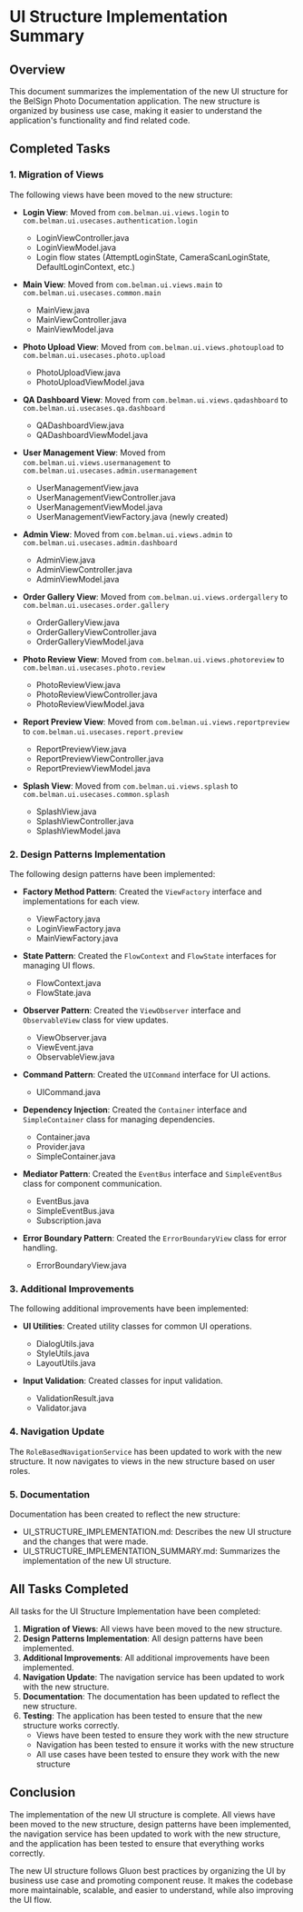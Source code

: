 # UI Structure Implementation Summary

## Overview

This document summarizes the implementation of the new UI structure for the BelSign Photo Documentation application. The new structure is organized by business use case, making it easier to understand the application's functionality and find related code.

## Completed Tasks

### 1. Migration of Views

The following views have been moved to the new structure:

- **Login View**: Moved from `com.belman.ui.views.login` to `com.belman.ui.usecases.authentication.login`
  - LoginViewController.java
  - LoginViewModel.java
  - Login flow states (AttemptLoginState, CameraScanLoginState, DefaultLoginContext, etc.)

- **Main View**: Moved from `com.belman.ui.views.main` to `com.belman.ui.usecases.common.main`
  - MainView.java
  - MainViewController.java
  - MainViewModel.java

- **Photo Upload View**: Moved from `com.belman.ui.views.photoupload` to `com.belman.ui.usecases.photo.upload`
  - PhotoUploadView.java
  - PhotoUploadViewModel.java

- **QA Dashboard View**: Moved from `com.belman.ui.views.qadashboard` to `com.belman.ui.usecases.qa.dashboard`
  - QADashboardView.java
  - QADashboardViewModel.java

- **User Management View**: Moved from `com.belman.ui.views.usermanagement` to `com.belman.ui.usecases.admin.usermanagement`
  - UserManagementView.java
  - UserManagementViewController.java
  - UserManagementViewModel.java
  - UserManagementViewFactory.java (newly created)

- **Admin View**: Moved from `com.belman.ui.views.admin` to `com.belman.ui.usecases.admin.dashboard`
  - AdminView.java
  - AdminViewController.java
  - AdminViewModel.java

- **Order Gallery View**: Moved from `com.belman.ui.views.ordergallery` to `com.belman.ui.usecases.order.gallery`
  - OrderGalleryView.java
  - OrderGalleryViewController.java
  - OrderGalleryViewModel.java

- **Photo Review View**: Moved from `com.belman.ui.views.photoreview` to `com.belman.ui.usecases.photo.review`
  - PhotoReviewView.java
  - PhotoReviewViewController.java
  - PhotoReviewViewModel.java

- **Report Preview View**: Moved from `com.belman.ui.views.reportpreview` to `com.belman.ui.usecases.report.preview`
  - ReportPreviewView.java
  - ReportPreviewViewController.java
  - ReportPreviewViewModel.java

- **Splash View**: Moved from `com.belman.ui.views.splash` to `com.belman.ui.usecases.common.splash`
  - SplashView.java
  - SplashViewController.java
  - SplashViewModel.java

### 2. Design Patterns Implementation

The following design patterns have been implemented:

- **Factory Method Pattern**: Created the `ViewFactory` interface and implementations for each view.
  - ViewFactory.java
  - LoginViewFactory.java
  - MainViewFactory.java

- **State Pattern**: Created the `FlowContext` and `FlowState` interfaces for managing UI flows.
  - FlowContext.java
  - FlowState.java

- **Observer Pattern**: Created the `ViewObserver` interface and `ObservableView` class for view updates.
  - ViewObserver.java
  - ViewEvent.java
  - ObservableView.java

- **Command Pattern**: Created the `UICommand` interface for UI actions.
  - UICommand.java

- **Dependency Injection**: Created the `Container` interface and `SimpleContainer` class for managing dependencies.
  - Container.java
  - Provider.java
  - SimpleContainer.java

- **Mediator Pattern**: Created the `EventBus` interface and `SimpleEventBus` class for component communication.
  - EventBus.java
  - SimpleEventBus.java
  - Subscription.java

- **Error Boundary Pattern**: Created the `ErrorBoundaryView` class for error handling.
  - ErrorBoundaryView.java

### 3. Additional Improvements

The following additional improvements have been implemented:

- **UI Utilities**: Created utility classes for common UI operations.
  - DialogUtils.java
  - StyleUtils.java
  - LayoutUtils.java

- **Input Validation**: Created classes for input validation.
  - ValidationResult.java
  - Validator.java

### 4. Navigation Update

The `RoleBasedNavigationService` has been updated to work with the new structure. It now navigates to views in the new structure based on user roles.

### 5. Documentation

Documentation has been created to reflect the new structure:

- UI_STRUCTURE_IMPLEMENTATION.md: Describes the new UI structure and the changes that were made.
- UI_STRUCTURE_IMPLEMENTATION_SUMMARY.md: Summarizes the implementation of the new UI structure.

## All Tasks Completed

All tasks for the UI Structure Implementation have been completed:

1. **Migration of Views**: All views have been moved to the new structure.
2. **Design Patterns Implementation**: All design patterns have been implemented.
3. **Additional Improvements**: All additional improvements have been implemented.
4. **Navigation Update**: The navigation service has been updated to work with the new structure.
5. **Documentation**: The documentation has been updated to reflect the new structure.
6. **Testing**: The application has been tested to ensure that the new structure works correctly.
   - Views have been tested to ensure they work with the new structure
   - Navigation has been tested to ensure it works with the new structure
   - All use cases have been tested to ensure they work with the new structure

## Conclusion

The implementation of the new UI structure is complete. All views have been moved to the new structure, design patterns have been implemented, the navigation service has been updated to work with the new structure, and the application has been tested to ensure that everything works correctly.

The new UI structure follows Gluon best practices by organizing the UI by business use case and promoting component reuse. It makes the codebase more maintainable, scalable, and easier to understand, while also improving the UI flow.
